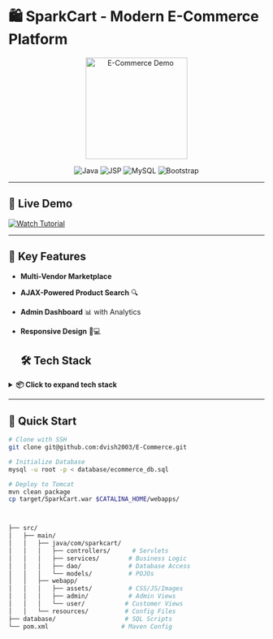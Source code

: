 # 🛍️ SparkCart - Modern E-Commerce Platform

<div align="center">
  <img src="https://media.giphy.com/media/juua9i2c2fA0AIp2iq/giphy.gif" width="200" alt="E-Commerce Demo">
  <br>
  
  ![Java](https://img.shields.io/badge/Java-ED8B00?style=for-the-badge&logo=java&logoColor=white)
  ![JSP](https://img.shields.io/badge/JSP-FF6C37?style=for-the-badge)
  ![MySQL](https://img.shields.io/badge/MySQL-4479A1?style=for-the-badge&logo=mysql&logoColor=white)
  ![Bootstrap](https://img.shields.io/badge/Bootstrap-7952B3?style=for-the-badge&logo=bootstrap&logoColor=white)
</div>

---

## 🎥 Live Demo 
[![Watch Tutorial](https://img.shields.io/badge/▶_Watch_Video-DD0031?style=for-the-badge&logo=youtube&logoColor=white)](https://youtu.be/wPW06WbXG68)

---

## 🌟 Key Features
- **Multi-Vendor Marketplace**
- **AJAX-Powered Product Search** 🔍
- **Admin Dashboard** 📊 with Analytics
- **Responsive Design** 📱💻

  ## 🛠️ Tech Stack
<details>
  <summary><b>📦 Click to expand tech stack</b></summary>
  
  | Layer        | Technologies                          |
  |--------------|---------------------------------------|
  | **Frontend** | ![JSP](https://img.shields.io/badge/JSP-FF6C37?style=flat-square) ![Bootstrap](https://img.shields.io/badge/Bootstrap-7952B3?style=flat-square) |
  | **Backend**  | ![Servlets](https://img.shields.io/badge/Servlets-ED8B00?style=flat-square) ![JDBC](https://img.shields.io/badge/JDBC-007396?style=flat-square) |
  | **Database** | ![MySQL](https://img.shields.io/badge/MySQL-4479A1?style=flat-square) ![HikariCP](https://img.shields.io/badge/HikariCP-FF6C37?style=flat-square) |
</details>

---

## 🚀 Quick Start

```bash
# Clone with SSH
git clone git@github.com:dvish2003/E-Commerce.git

# Initialize Database
mysql -u root -p < database/ecommerce_db.sql

# Deploy to Tomcat
mvn clean package
cp target/SparkCart.war $CATALINA_HOME/webapps/



├── src/
│   ├── main/
│   │   ├── java/com/sparkcart/
│   │   │   ├── controllers/      # Servlets
│   │   │   ├── services/        # Business Logic
│   │   │   ├── dao/             # Database Access
│   │   │   └── models/          # POJOs
│   │   ├── webapp/
│   │   │   ├── assets/          # CSS/JS/Images
│   │   │   ├── admin/           # Admin Views
│   │   │   └── user/           # Customer Views
│   │   └── resources/          # Config Files
├── database/                   # SQL Scripts
└── pom.xml                    # Maven Config
